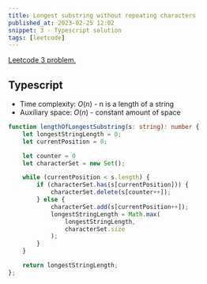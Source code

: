 ```yaml
---
title: Longest substring without repeating characters
published_at: 2023-02-25 12:02
snippet: 3 - Typescript solution
tags: [leetcode]
---
```


[Leetcode 3 problem.](https://leetcode.com/problems/longest-substring-without-repeating-characters/)

## Typescript

- Time complexity: $O(n)$ - n is a length of a string
- Auxiliary space: $O(n)$ - constant amount of space

```typescript
function lengthOfLongestSubstring(s: string): number {
    let longestStringLength = 0;
    let currentPosition = 0;

    let counter = 0
    let characterSet = new Set();

    while (currentPosition < s.length) {
        if (characterSet.has(s[currentPosition])) {
            characterSet.delete(s[counter++]);
        } else {
            characterSet.add(s[currentPosition++]);
            longestStringLength = Math.max(
                longestStringLength,
                characterSet.size
            );
        }
    }

    return longestStringLength;
};
```